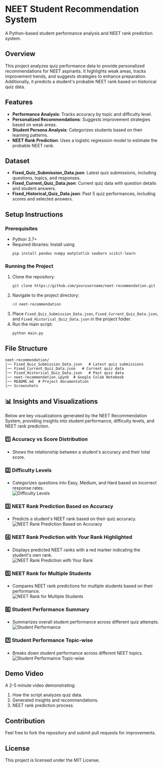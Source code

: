 # NEET Student Recommendation System
A Python-based student performance analysis and NEET rank prediction system.

## Overview
This project analyzes quiz performance data to provide personalized recommendations for NEET aspirants. It highlights weak areas, tracks improvement trends, and suggests strategies to enhance preparation. Additionally, it predicts a student's probable NEET rank based on historical quiz data.

## Features
- **Performance Analysis**: Tracks accuracy by topic and difficulty level.
- **Personalized Recommendations**: Suggests improvement strategies based on weak areas.
- **Student Persona Analysis**: Categorizes students based on their learning patterns.
- **NEET Rank Prediction**: Uses a logistic regression model to estimate the probable NEET rank.

## Dataset
- **Fixed_Quiz_Submission_Data.json**: Latest quiz submissions, including questions, topics, and responses.
- **Fixed_Current_Quiz_Data.json**: Current quiz data with question details and student answers.
- **Fixed_Historical_Quiz_Data.json**: Past 5 quiz performances, including scores and selected answers.

## Setup Instructions
### Prerequisites
- Python 3.7+
- Required libraries: Install using
  ```bash
  pip install pandas numpy matplotlib seaborn scikit-learn
  ```

### Running the Project
1. Clone the repository:
   ```bash
   git clone https://github.com/yourusername/neet-recommendation.git
   ```
2. Navigate to the project directory:
   ```bash
   cd neet-recommendation
   ```
3. Place `Fixed_Quiz_Submission_Data.json`, `Fixed_Current_Quiz_Data.json`, and `Fixed_Historical_Quiz_Data.json` in the project folder.
4. Run the main script:
   ```bash
   python main.py
   ```

## File Structure
```
neet-recommendation/
│── Fixed_Quiz_Submission_Data.json   # Latest quiz submissions
│── Fixed_Current_Quiz_Data.json   # Current quiz data
│── Fixed_Historical_Quiz_Data.json   # Past quiz data
│── neet-recommendation.ipynb  # Google Colab Notebook
│── README.md  # Project documentation
|── Screenshots
```

## 📊 Insights and Visualizations  

Below are key visualizations generated by the NEET Recommendation System, providing insights into student performance, difficulty levels, and NEET rank prediction.

### 1️⃣ Accuracy vs Score Distribution  
- Shows the relationship between a student's accuracy and their total score.  
  

### 2️⃣ Difficulty Levels  
- Categorizes questions into Easy, Medium, and Hard based on incorrect response rates.  
![Difficulty Levels](screenshots/Difficulty_levels.png)  

### 3️⃣ NEET Rank Prediction Based on Accuracy  
- Predicts a student's NEET rank based on their quiz accuracy.  
![NEET Rank Prediction Based on Accuracy](screenshots/Neet_Rank_Prediction_based_on_accuracy.png)  

### 4️⃣ NEET Rank Prediction with Your Rank Highlighted  
- Displays predicted NEET ranks with a red marker indicating the student's own rank.  
![NEET Rank Prediction with Your Rank](screenshots/Neet_Rank_Prediction_based_on_accuracy_with_your_rank.png)  

### 5️⃣ NEET Rank for Multiple Students  
- Compares NEET rank predictions for multiple students based on their performance.  
![NEET Rank for Multiple Students](screenshots/Neet_Rank_for_multiple_students.png)  

### 6️⃣ Student Performance Summary  
- Summarizes overall student performance across different quiz attempts.  
![Student Performance](screenshots/Student_Performance.png)  

### 7️⃣ Student Performance Topic-wise  
- Breaks down student performance across different NEET topics.  
![Student Performance Topic-wise](screenshots/Student_performance_topicwise.png)  


## Demo Video
A 2-5 minute video demonstrating:
1. How the script analyzes quiz data.
2. Generated insights and recommendations.
3. NEET rank prediction process.

## Contribution
Feel free to fork the repository and submit pull requests for improvements.

## License
This project is licensed under the MIT License.


